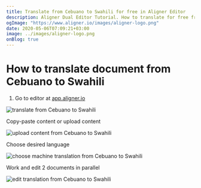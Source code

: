 ```yaml
---
title: Translate from Cebuano to Swahili for free in Aligner Editor
description: Aligner Dual Editor Tutorial. How to translate for free from Cebuano to Swahili. Aligner is multilingual document management platform. 
ogImage: "https://www.aligner.io/images/aligner-logo.png"
date: 2020-05-06T07:09:21+03:00
image: ../images/aligner-logo.png
onBlog: true
---
```


# How to translate document from Cebuano to Swahili

1. Go to editor at [app.aligner.io](https://app.aligner.io "Aligner App web page")

![translate from Cebuano to Swahili](../aligner-blank-editor.png "translate from Cebuano to Swahili")

Copy-paste content or upload content

![upload content from Cebuano to Swahili](../aligner-uploaded-document.png "upload content from Cebuano to Swahili")

Choose desired language

![choose machine translation from Cebuano to Swahili](../aligner-language-dropdown.png "choose machine translation from Cebuano to Swahili")

Work and edit 2 documents in parallel

![edit translation from Cebuano to Swahili](../aligner-double-sitded-editor.png "edit translation from Cebuano to Swahili")

